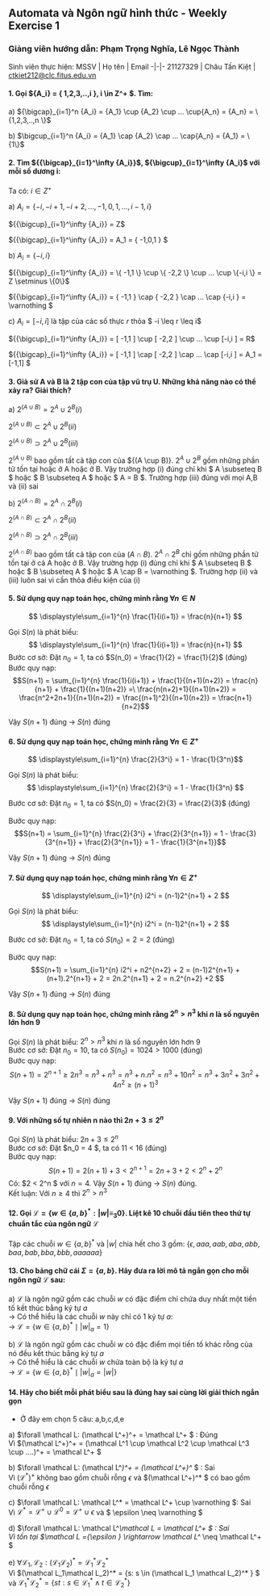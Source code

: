 ## Automata và Ngôn ngữ hình thức - Weekly Exercise 1

### Giảng viên hướng dẫn: Phạm Trọng Nghĩa, Lê Ngọc Thành

Sinh viên thực hiện: 
MSSV | Họ tên | Email
-|-|-
21127329 | Châu Tấn Kiệt | ctkiet212@clc.fitus.edu.vn

#### 1. Gọi ${A_i} = \{ 1,2,3,..,i \}, i \in Z^+ $. Tìm:
a) ${\bigcap}_{i=1}^n {A_i} = {A_1} \cup {A_2} \cup ... \cup{A_n} = {A_n} = \{1,2,3,..,n \}$

b) $\bigcup_{i=1}^n {A_i} = {A_1} \cap {A_2} \cap ... \cap{A_n} = {A_1} = \{1\}$	

#### 2. Tìm ${{\bigcap}_{i=1}^\infty {A_i}}$, ${\bigcup}_{i=1}^\infty {A_i}$ với mỗi số dương i:

Ta có: $i\in Z^+$ 

a) ${A_i} = \{ -i,-i+1,-i+2,...,-1,0,1,...,i-1,i \}$

${{\bigcup}_{i=1}^\infty {A_i}} = Z$ 

${{\bigcap}_{i=1}^\infty {A_i}} = A_1 = \{ -1,0,1 \} $

b) ${A_i} = \{ -i,i \}$

${{\bigcup}_{i=1}^\infty {A_i}} = \{ -1,1 \} \cup \{ -2,2 \} \cup ... \cup \{-i,i \} = Z \setminus \{0\}$ 

${{\bigcap}_{i=1}^\infty {A_i}} = \{ -1,1 \} \cap \{ -2,2 \} \cap ... \cap \{-i,i \} = \varnothing $

c) ${A_i} = [-i,i]$ là tập của các số thực $r$ thỏa $ -i \leq r \leq i$

${{\bigcup}_{i=1}^\infty {A_i}} = [ -1,1 ] \cup [ -2,2 ] \cup ... \cup [-i,i ] = R$

${{\bigcap}_{i=1}^\infty {A_i}} = [ -1,1 ] \cap [ -2,2 ] \cap ... \cap [-i,i ] = A_1 = [-1,1] $

#### 3. Giả sử A và B là 2 tập con của tập vũ trụ U. Những khả năng nào có thể xảy ra? Giải thích?
a) $2^{(A \cup B)} = 2^A  \cup 2^B (i)$ 

$2^{(A \cup B)} \subset 2^A  \cup 2^B (ii)$

$2^{(A \cup B)} \supset 2^A  \cup 2^B (iii)$

$2^{(A \cup B)}$ bao gồm tất cả tập con của ${(A \cup B)}. $2^A  \cup 2^B$ gồm những phần tử tồn tại hoặc ở A hoặc ở B. Vậy trường hợp (i) đúng chỉ khi $ A \subseteq B $ hoặc $ B \subseteq A $ hoặc $ A = B $. Trường hợp (iii) đúng với mọi A,B và (ii) sai  

b) $2^{(A \cap B)} = 2^A  \cap 2^B (i)$

$2^{(A \cap B)} \subset 2^A  \cap 2^B (ii)$

$2^{(A \cap B)} \supset 2^A  \cap 2^B (iii)$

$2^{(A \cap B)}$ bao gồm tất cả tập con của ${(A \cap B)}$. $2^A  \cap 2^B$ chỉ gồm những phần tử tồn tại ở cả A hoặc ở B. Vậy trường hợp (i) đúng chỉ khi $ A \subseteq B $ hoặc $ B \subseteq A $ hoặc $ A \cap B = \varnothing $. Trường hợp (ii) và (iii) luôn sai vì cần thỏa điều kiện của (i)  

#### 5. Sử dụng quy nạp toán học, chứng minh rằng $\forall n \in N$
$$
\displaystyle\sum_{i=1}^{n} \frac{1}{i(i+1)} = \frac{n}{n+1}
$$

Gọi $S(n)$ là phát biểu:
$$
\displaystyle\sum_{i=1}^{n} \frac{1}{i(i+1)} = \frac{n}{n+1}
$$
Bước cơ sở: Đặt $n_0 = 1$, ta có $S(n_0) =  \frac{1}{2} = \frac{1}{2}$ (đúng)
<br/>
Bước quy nạp:
<br/>
 $$S(n+1) = \sum_{i=1}^{n} \frac{1}{i(i+1)} + \frac{1}{(n+1)(n+2)} = \frac{n}{n+1} + \frac{1}{(n+1)(n+2)} =\ 
\frac{n(n+2)+1}{(n+1)(n+2)} = \frac{n^2+2n+1}{(n+1)(n+2)} = \frac{(n+1)^2}{(n+1)(n+2)} = \frac{n+1}{n+2}$$

Vậy $S(n+1)$ đúng -> $S(n)$ đúng

#### 6. Sử dụng quy nạp toán học, chứng minh rằng $\forall n \in Z^+$
$$
\displaystyle\sum_{i=1}^{n} \frac{2}{3^i} = 1 - \frac{1}{3^n}$$

Gọi $S(n)$ là phát biểu:
$$
\displaystyle\sum_{i=1}^{n} \frac{2}{3^i} = 1 - \frac{1}{3^n}
$$

Bước cơ sở: Đặt $n_0 = 1$, ta có $S(n_0) =  \frac{2}{3} = \frac{2}{3}$ (đúng)

Bước quy nạp:
<br/>
 $$S(n+1) = \sum_{i=1}^{n} \frac{2}{3^i} + \frac{2}{3^{n+1}} = 1 - \frac{3}{3^{n+1}} + \frac{2}{3^{n+1}} = 1 - \frac{1}{3^{n+1}}$$

Vậy $S(n+1)$ đúng -> $S(n)$ đúng
#### 7. Sử dụng quy nạp toán học, chứng minh rằng $\forall n \in Z^+$

$$
\displaystyle\sum_{i=1}^{n} i2^i = (n-1)2^{n+1} + 2
$$

Gọi $S(n)$ là phát biểu:
$$
\displaystyle\sum_{i=1}^{n} i2^i = (n-1)2^{n+1} + 2
$$

Bước cơ sở: Đặt $n_0 = 1$, ta có $S(n_0) = 2 = 2$ (đúng)

Bước quy nạp:
<br/>
 $$S(n+1) = \sum_{i=1}^{n} i2^i + n2^{n+2} + 2 = (n-1)2^{n+1} +  (n+1).2^{n+1} + 2 =  2n.2^{n+1} + 2 = n.2^{n+2} +2  $$

Vậy $S(n+1)$ đúng -> $S(n)$ đúng

#### 8. Sử dụng quy nạp toán học, chứng minh rằng $2^n > n^3$ khi $n$ là số nguyên lớn hơn 9
Gọi $S(n)$ là phát biểu:
$2^n > n^3$ khi $n$ là số nguyên lớn hơn 9
<br/>
Bước cơ sở: Đặt $n_0 = 10$, ta có $S(n_0) = 1024 > 1000$ (đúng)
<br/>
Bước quy nạp:
 $$ S(n+1) = 2^{n+1} \geq 2n^3 = n^3 + n^3 = n^3 + n.n^2 = n^3 + 10n^2 = n^3 + 3n^2 + 3n^2 + 4n^2 \geq
 (n+1)^3$$

Vậy $S(n+1)$ đúng -> $S(n)$ đúng

#### 9. Với những số tự nhiên n nào thì $2n + 3 \leq 2^n$
Gọi $S(n)$ là phát biểu:
$2n + 3 \leq 2^n$
<br/>
Bước cơ sở: Đặt $n_0 = 4 $, ta có 11 < 16 (đúng)
<br/>
Bước quy nạp:
$$
S(n+1) = 2(n+1) + 3 < 2^{n+1} = 2n+3+ 2 < 2^n + 2^n
$$
Có: $2 < 2^n $ với $n=4$.
Vậy $S(n+1)$ đúng -> $S(n)$ đúng.
<br/>
Kết luận: Với $n \geq 4$ thì $2^n > n^3$

#### 12. Gọi $\mathcal L = \{ w \in  \{a, b\}^*: |w| \equiv_3 0 \}$. Liệt kê 10 chuỗi đầu tiên theo thứ tự chuẩn tắc của ngôn ngữ $\mathcal L$
Tập các chuỗi ${ w \in  \{a, b\}^*}$ và $|w|$ chia hết cho 3 gồm:
$\{ \epsilon, aaa, aab, aba, abb, baa, bab, bba, bbb, aaaaaa \}$

#### 13. Cho bảng chữ cái $\Sigma = \{ a,b\}$. Hãy đưa ra lời mô tả ngắn gọn cho mỗi ngôn ngữ $\mathcal L$ sau:
a) $\mathcal L$ là ngôn ngữ gồm các chuỗi $w$ có đặc điểm chỉ chứa duy nhất một tiền tố kết thúc bằng ký tự $a$
<br/>
-> Có thể hiểu là các chuỗi $w$ này chỉ có 1 ký tự $a$:
<br/>
-> $\mathcal L = \{  w \in  \{a, b\}^* \mid |w|_a = 1 \}$ 

b) $\mathcal L$ là ngôn ngữ gồm các chuỗi $w$ có đặc điểm mọi tiền tố khác rỗng của nó đều kết thúc bằng ký tự $a$
<br/>
-> Có thể hiểu là các chuỗi $w$ chứa toàn bộ là ký tự $a$
<br/>
-> $\mathcal L = \{  w \in  \{a, b\}^* \mid |w|_a = |w| \}$ 

#### 14. Hãy cho biết mỗi phát biểu sau là đúng hay sai cùng lời giải thích ngắn gọn
- Ở đây em chọn 5 câu: a,b,c,d,e

a) $\forall \mathcal L: (\mathcal L^+)^+ = \mathcal L^+ $ : Đúng
<br/> 
Vì $(\mathcal L^+)^+ = (\mathcal L^1 \cup \mathcal L^2 \cup \mathcal L^3 \cup ....)^+ = \mathcal L^+ $
<br/> 

b) $\forall \mathcal L: (\mathcal L^*)^+ = (\mathcal L^+)^* $ : Sai
<br/>
Vì $(\mathcal L^*)^+$ không bao gồm chuỗi rỗng $\epsilon$ và $(\mathcal L^+)^* $ có bao gồm chuỗi rỗng $\epsilon$
<br/> 

c) $\forall \mathcal L: \mathcal L^* = \mathcal L^+ \cup \varnothing $: Sai
<br/>
Vì $\mathcal L^* = \mathcal L^+ \cup \mathcal L^0 = \mathcal L^+ \cup \epsilon$ và $ \epsilon \neq \varnothing $
 <br/> 

d) $\forall \mathcal L: \mathcal L^*\mathcal L = \mathcal L^+ $ : Sai
<br/>
Vì tồn tại $\mathcal L =\{\epsilon \} \rightarrow \mathcal L^* \neq \mathcal L^+ $
 <br/> 

e) $\forall \mathcal L_1,\mathcal L_2: (\mathcal L_1\mathcal L_2)^* = \mathcal L_1^*\mathcal L_2^*$
<br/>
Vì $(\mathcal L_1\mathcal L_2)^* = \{s: s \in (\mathcal L_1 \mathcal L_2)^* \} $
và $\mathcal L_1^*\mathcal L_2^* = \{st: s \in \mathcal L_1^*  \wedge t \in \mathcal L_2^* \}$

<script type="text/javascript" src="http://cdn.mathjax.org/mathjax/latest/MathJax.js?config=TeX-AMS-MML_HTMLorMML"></script>